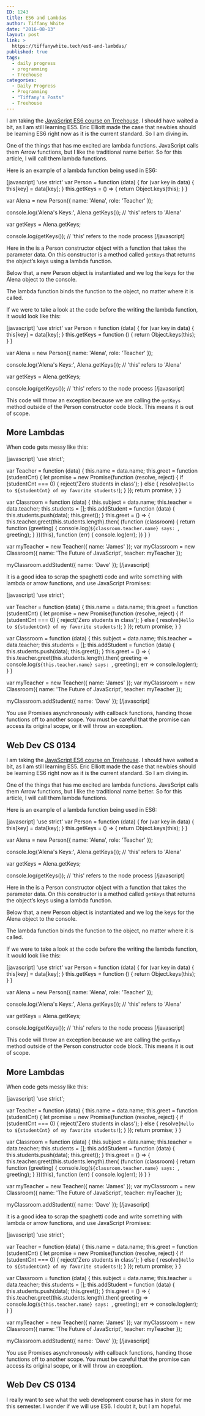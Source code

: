 ```yaml
---
ID: 1243
title: ES6 and Lambdas
author: Tiffany White
date: "2016-08-13"
layout: post
link: >
  https://tiffanywhite.tech/es6-and-lambdas/
published: true
tags:
  - daily progress
  - programming
  - Treehouse
categories:
  - Daily Progress
  - Programming
  - "Tiffany's Posts"
  - Treehouse
---
```



I am taking the <a href="https://teamtreehouse.com/library/introducing-es2015">JavaScript ES6 course on Treehouse</a>. I should have waited a bit, as I am still learning ES5. Eric Elliott made the case that newbies should be learning ES6 right now as it is the current standard. So I am diving in.

One of the things that has me excited are lambda functions. JavaScript calls them Arrow functions, but I like the traditional name better. So for this article, I will call them lambda functions.

Here is an example of a lambda function being used in ES6:


[javascript]
'use strict'
var Person = function (data) {
  for (var key in data) {
    this[key] = data[key];
  }
  this.getKeys = () => {
    return Object.keys(this);
  }
}

var Alena = new Person({ name: 'Alena', role: 'Teacher' });

console.log('Alena\'s Keys:', Alena.getKeys()); // 'this' refers to 'Alena'

var getKeys = Alena.getKeys;

console.log(getKeys()); // 'this' refers to the node process
[/javascript]

Here in the is a Person constructor object with a function that takes the parameter data. On this constructor is a method called <code>getKeys</code> that returns the object’s keys using a lambda function.

Below that, a new Person object is instantiated and we log the keys for the Alena object to the console.

The lambda function binds the function to the object, no matter where it is called.

If we were to take a look at the code before the writing the lambda function, it would look like this:

[javascript]
'use strict'
var Person = function (data) {
  for (var key in data) {
    this[key] = data[key];
  }
  this.getKeys = function () {
    return Object.keys(this);
  }
}

var Alena = new Person({ name: 'Alena', role: 'Teacher' });

console.log('Alena\'s Keys:', Alena.getKeys()); // 'this' refers to 'Alena'

var getKeys = Alena.getKeys;

console.log(getKeys()); // 'this' refers to the node process
[/javascript]

This code will throw an exception because we are calling the <code>getKeys</code> method outside of the Person constructor code block. This means it is out of scope.
<h2>More Lambdas</h2>
When code gets messy like this:

[javascript]
'use strict';

var Teacher = function (data) {
  this.name = data.name;
  this.greet = function (studentCnt) {
    let promise = new Promise(function (resolve, reject) {
      if (studentCnt === 0) {
        reject('Zero students in class');
      } else {
        resolve(`Hello to ${studentCnt} of my favorite students!`);
      }
    });
    return promise;
  }
}

var Classroom = function (data) {
  this.subject = data.name;
  this.teacher = data.teacher;
  this.students = [];
  this.addStudent = function (data) {
    this.students.push(data);
    this.greet();
  }
  this.greet = () => {
    this.teacher.greet(this.students.length).then(
      (function (classroom) {
        return function (greeting) {
          console.log(`${classroom.teacher.name} says: `, greeting);
        }
      })(this),
      function (err) {
        console.log(err);
      })
  }
}

var myTeacher = new Teacher({ name: 'James' });
var myClassroom = new Classroom({ name: 'The Future of JavaScript', teacher: myTeacher });

myClassroom.addStudent({ name: 'Dave' });
[/javascript]

it is a good idea to scrap the spaghetti code and write something with lambda or arrow functions, and use JavaScript Promises:

[javascript]
'use strict';

var Teacher = function (data) {
  this.name = data.name;
  this.greet = function (studentCnt) {
    let promise = new Promise(function (resolve, reject) {
      if (studentCnt === 0) {
        reject('Zero students in class');
      } else {
        resolve(`Hello to ${studentCnt} of my favorite students!`);
      }
    });
    return promise;
  }
}

var Classroom = function (data) {
  this.subject = data.name;
  this.teacher = data.teacher;
  this.students = [];
  this.addStudent = function (data) {
    this.students.push(data);
    this.greet();
  }
  this.greet = () => {
     this.teacher.greet(this.students.length).then(
       greeting => console.log(`${this.teacher.name} says: `, greeting);
         err => console.log(err);
  }
}

var myTeacher = new Teacher({ name: 'James' });
var myClassroom = new Classroom({ name: 'The Future of JavaScript', teacher: myTeacher });

myClassroom.addStudent({ name: 'Dave' });
[/javascript]

You use Promises asynchronously with callback functions, handing those functions off to another scope. You must be careful that the promise can access its original scope, or it will throw an exception.
<h2>Web Dev CS 0134</h2>



I am taking the <a href="https://teamtreehouse.com/library/introducing-es2015">JavaScript ES6 course on Treehouse</a>. I should have waited a bit, as I am still learning ES5. Eric Elliott made the case that newbies should be learning ES6 right now as it is the current standard. So I am diving in.

One of the things that has me excited are lambda functions. JavaScript calls them Arrow functions, but I like the traditional name better. So for this article, I will call them lambda functions.

Here is an example of a lambda function being used in ES6:


[javascript]
'use strict'
var Person = function (data) {
  for (var key in data) {
    this[key] = data[key];
  }
  this.getKeys = () => {
    return Object.keys(this);
  }
}

var Alena = new Person({ name: 'Alena', role: 'Teacher' });

console.log('Alena\'s Keys:', Alena.getKeys()); // 'this' refers to 'Alena'

var getKeys = Alena.getKeys;

console.log(getKeys()); // 'this' refers to the node process
[/javascript]

Here in the is a Person constructor object with a function that takes the parameter data. On this constructor is a method called <code>getKeys</code> that returns the object’s keys using a lambda function.

Below that, a new Person object is instantiated and we log the keys for the Alena object to the console.

The lambda function binds the function to the object, no matter where it is called.

If we were to take a look at the code before the writing the lambda function, it would look like this:

[javascript]
'use strict'
var Person = function (data) {
  for (var key in data) {
    this[key] = data[key];
  }
  this.getKeys = function () {
    return Object.keys(this);
  }
}

var Alena = new Person({ name: 'Alena', role: 'Teacher' });

console.log('Alena\'s Keys:', Alena.getKeys()); // 'this' refers to 'Alena'

var getKeys = Alena.getKeys;

console.log(getKeys()); // 'this' refers to the node process
[/javascript]

This code will throw an exception because we are calling the <code>getKeys</code> method outside of the Person constructor code block. This means it is out of scope.
<h2>More Lambdas</h2>
When code gets messy like this:

[javascript]
'use strict';

var Teacher = function (data) {
  this.name = data.name;
  this.greet = function (studentCnt) {
    let promise = new Promise(function (resolve, reject) {
      if (studentCnt === 0) {
        reject('Zero students in class');
      } else {
        resolve(`Hello to ${studentCnt} of my favorite students!`);
      }
    });
    return promise;
  }
}

var Classroom = function (data) {
  this.subject = data.name;
  this.teacher = data.teacher;
  this.students = [];
  this.addStudent = function (data) {
    this.students.push(data);
    this.greet();
  }
  this.greet = () => {
    this.teacher.greet(this.students.length).then(
      (function (classroom) {
        return function (greeting) {
          console.log(`${classroom.teacher.name} says: `, greeting);
        }
      })(this),
      function (err) {
        console.log(err);
      })
  }
}

var myTeacher = new Teacher({ name: 'James' });
var myClassroom = new Classroom({ name: 'The Future of JavaScript', teacher: myTeacher });

myClassroom.addStudent({ name: 'Dave' });
[/javascript]

it is a good idea to scrap the spaghetti code and write something with lambda or arrow functions, and use JavaScript Promises:

[javascript]
'use strict';

var Teacher = function (data) {
  this.name = data.name;
  this.greet = function (studentCnt) {
    let promise = new Promise(function (resolve, reject) {
      if (studentCnt === 0) {
        reject('Zero students in class');
      } else {
        resolve(`Hello to ${studentCnt} of my favorite students!`);
      }
    });
    return promise;
  }
}

var Classroom = function (data) {
  this.subject = data.name;
  this.teacher = data.teacher;
  this.students = [];
  this.addStudent = function (data) {
    this.students.push(data);
    this.greet();
  }
  this.greet = () => {
     this.teacher.greet(this.students.length).then(
       greeting => console.log(`${this.teacher.name} says: `, greeting);
         err => console.log(err);
  }
}

var myTeacher = new Teacher({ name: 'James' });
var myClassroom = new Classroom({ name: 'The Future of JavaScript', teacher: myTeacher });

myClassroom.addStudent({ name: 'Dave' });
[/javascript]

You use Promises asynchronously with callback functions, handing those functions off to another scope. You must be careful that the promise can access its original scope, or it will throw an exception.
<h2>Web Dev CS 0134</h2>




I really want to see what the web development course has in store for me this semester. I wonder if we will use ES6. I doubt it, but I am hopeful.